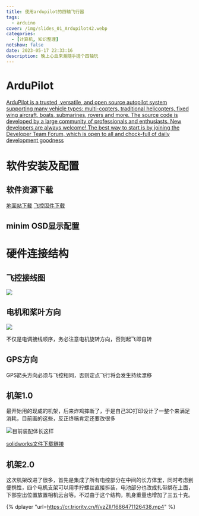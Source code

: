 ```yaml
---
title: 使用ardupilot的四轴飞行器
tags:
  - arduino
cover: /img/slides_01_Ardupilot42.webp
categories:
  - [计算机, 知识整理]
notshow: false
date: 2023-05-17 22:33:16
description: 晚上心血来潮随手搓个四轴玩
---
```

# ArduPilot
[ArduPilot is a trusted, versatile, and open source autopilot system supporting many vehicle types: multi-copters, traditional helicopters, fixed wing aircraft, boats, submarines, rovers and more. The source code is developed by a large community of professionals and enthusiasts. New developers are always welcome! The best way to start is by joining the Developer Team Forum, which is open to all and chock-full of daily development goodness](https://ardupilot.org/)

# 软件安装及配置
## 软件资源下载
[地面站下载](https://cr.triority.cn/f/J0PsK/MP1.3.28.msi)
[飞控固件下载](https://cr.triority.cn/f/p5KIk/ardupilot.rar)

## minim OSD显示配置


# 硬件连接结构
## 飞控接线图
![](20190107165026890.jpg)

## 电机和桨叶方向
![](f9e979ae8c0ee89fe689f15214c04bd.jpg)

不仅是电调接线顺序，务必注意电机旋转方向，否则起飞即自转

## GPS方向
GPS箭头方向必须与飞控相同，否则定点飞行将会发生持续漂移

## 机架1.0
最开始用的现成的机架，后来炸鸡摔断了，于是自己3D打印设计了一整个来满足消耗，目前画的这些，反正终稿肯定还要改很多

![目前装配体长这样](QQ截图20230605143807.png)

[solidworks文件下载链接](apm2.8机架.rar)

## 机架2.0
这次机架改进了很多，首先是集成了所有电控部分在中间的长方体里，同时考虑到便携性，四个电机支架可以用手拧螺丝直接拆装，电池部分也改成扎带绑在上面，下部空出位置放置相机云台等。不过由于这个结构，机身重量也增加了三五十克。

{% dplayer "url=https://cr.triority.cn/f/vzZIl/1686471126438.mp4" %}

